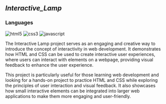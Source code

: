 
 
<h2><i>﻿Interactive_Lamp </i></h2>
<h3>Languages</h3>
<p>
   <img src="https://img.shields.io/badge/HTML5-E34F26?style=for-the-badge&logo=html5&logoColor=white" alt="html5" />
    <img src="https://img.shields.io/badge/CSS3-1572B6?style=for-the-badge&logo=css3&logoColor=white" alt="css3" />
    <img src="https://img.shields.io/badge/JavaScript-323330?style=for-the-badge&logo=javascript&logoColor=F7DF1E" alt="javascript" />
</p>

The Interactive Lamp project serves as an engaging and creative way to introduce the concept of interactivity in web development. It demonstrates how HTML and CSS can be used to create interactive user experiences, where users can interact with elements on a webpage, providing visual feedback to enhance the user experience.

This project is particularly useful for those learning web development and looking for a hands-on project to practice HTML and CSS while exploring the principles of user interaction and visual feedback. It also showcases how small interactive elements can be integrated into larger web applications to make them more engaging and user-friendly.








